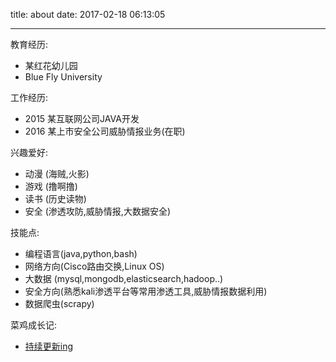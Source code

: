 title: about
date: 2017-02-18 06:13:05

---
教育经历:
- 某红花幼儿园
- Blue Fly University

工作经历:
- 2015 某互联网公司JAVA开发
- 2016 某上市安全公司威胁情报业务(在职)

兴趣爱好:
- 动漫 (海贼,火影)
- 游戏 (撸啊撸)
- 读书 (历史读物)
- 安全 (渗透攻防,威胁情报,大数据安全)

技能点:
- 编程语言(java,python,bash)
- 网络方向(Cisco路由交换,Linux OS)
- 大数据 (mysql,mongodb,elasticsearch,hadoop..)
- 安全方向(熟悉kali渗透平台等常用渗透工具,威胁情报数据利用)
- 数据爬虫(scrapy)

菜鸡成长记:
- [持续更新ing](http://www.manue1.site/about/note-gtd.html)
